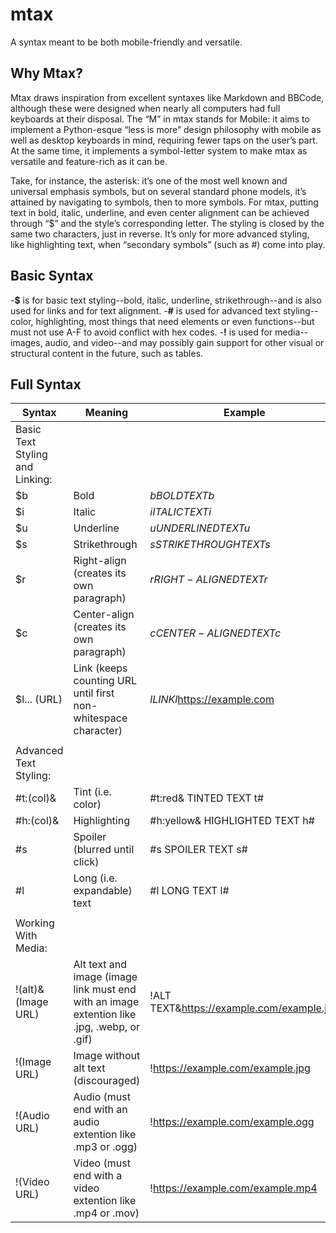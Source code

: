 # mtax
A syntax meant to be both mobile-friendly and versatile.

## Why Mtax?
Mtax draws inspiration from excellent syntaxes like Markdown and BBCode, although these were designed when nearly all computers had full keyboards at their disposal. The “M” in mtax stands for Mobile: it aims to implement a Python-esque “less is more” design philosophy with mobile as well as desktop keyboards in mind, requiring fewer taps on the user’s part. At the same time, it implements a symbol-letter system to make mtax as versatile and feature-rich as it can be. 

Take, for instance, the asterisk: it’s one of the most well known and universal emphasis symbols, but on several standard phone models, it’s attained by navigating to symbols, then to more symbols. For mtax, putting text in bold, italic, underline, and even center alignment can be achieved through “$” and the style’s corresponding letter. The styling is closed by the same two characters, just in reverse. It’s only for more advanced styling, like highlighting text, when “secondary symbols” (such as #) come into play. 

## Basic Syntax
 -**$** is for basic text styling--bold, italic, underline, strikethrough--and is also used for links and for text alignment.
 -**#** is used for advanced text styling--color, highlighting, most things that need <span> elements or even functions--but must not use A-F to avoid conflict with hex codes.
 -**!** is used for media--images, audio, and video--and may possibly gain support for other visual or structural content in the future, such as tables.

## Full Syntax
| Syntax | Meaning | Example |
| --- | ----------- | --- |
| Basic Text Styling and Linking: |
| $b | Bold | $b BOLD TEXT b$ |
| $i | Italic | $i ITALIC TEXT i$
|$u|Underline|$u UNDERLINED TEXT u$ |
|$s|Strikethrough|$s STRIKETHROUGH TEXT s$ |
|$r|Right-align (creates its own paragraph)|$r RIGHT-ALIGNED TEXT r$|
|$c|Center-align (creates its own paragraph)|$c CENTER-ALIGNED TEXT c$|
|$l... (URL)|Link (keeps counting URL until first non-whitespace character)|$l LINK l$https://example.com|
||||
|Advanced Text Styling:|
|#t:(col)&|Tint (i.e. color)|#t:red& TINTED TEXT t# |
|#h:(col)&|Highlighting|#h:yellow& HIGHLIGHTED TEXT h# |
|#s|Spoiler (blurred until click)|#s SPOILER TEXT s# |
|#l|Long (i.e. expandable) text|#l LONG TEXT l# |
||||
|Working With Media:|
|!(alt)&(Image URL)|Alt text and image (image link must end with an image extention like .jpg, .webp, or .gif)|!ALT TEXT&https://example.com/example.jpg |
|!(Image URL)|Image without alt text (discouraged)|!https://example.com/example.jpg|
|!(Audio URL)|Audio (must end with an audio extention like .mp3 or .ogg)|!https://example.com/example.ogg|
|!(Video URL)|Video (must end with a video extention like .mp4 or .mov)|!https://example.com/example.mp4|
